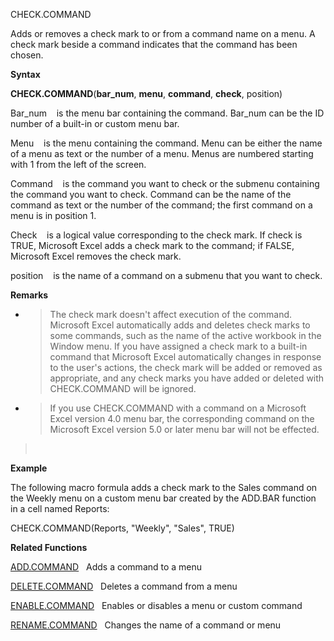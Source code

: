 CHECK.COMMAND

Adds or removes a check mark to or from a command name on a menu. A
check mark beside a command indicates that the command has been chosen.

**Syntax**

**CHECK.COMMAND**(**bar\_num**, **menu**, **command**, **check**,
position)

Bar\_num    is the menu bar containing the command. Bar\_num can be the
ID number of a built-in or custom menu bar.

Menu    is the menu containing the command. Menu can be either the name
of a menu as text or the number of a menu. Menus are numbered starting
with 1 from the left of the screen.

Command    is the command you want to check or the submenu containing
the command you want to check. Command can be the name of the command as
text or the number of the command; the first command on a menu is in
position 1.

Check    is a logical value corresponding to the check mark. If check is
TRUE, Microsoft Excel adds a check mark to the command; if FALSE,
Microsoft Excel removes the check mark.

position    is the name of a command on a submenu that you want to
check.

**Remarks**

  - > The check mark doesn't affect execution of the command. Microsoft
    > Excel automatically adds and deletes check marks to some commands,
    > such as the name of the active workbook in the Window menu. If you
    > have assigned a check mark to a built-in command that Microsoft
    > Excel automatically changes in response to the user's actions, the
    > check mark will be added or removed as appropriate, and any check
    > marks you have added or deleted with CHECK.COMMAND will be
    > ignored.

  - > If you use CHECK.COMMAND with a command on a Microsoft Excel
    > version 4.0 menu bar, the corresponding command on the Microsoft
    > Excel version 5.0 or later menu bar will not be effected.

>  

**Example**

The following macro formula adds a check mark to the Sales command on
the Weekly menu on a custom menu bar created by the ADD.BAR function in
a cell named Reports:

CHECK.COMMAND(Reports, "Weekly", "Sales", TRUE)

**Related Functions**

[ADD.COMMAND](ADD.COMMAND.md)   Adds a command to a menu

[DELETE.COMMAND](DELETE.COMMAND.md)   Deletes a command from a menu

[ENABLE.COMMAND](ENABLE.COMMAND.md)   Enables or disables a menu or custom command

[RENAME.COMMAND](RENAME.COMMAND.md)   Changes the name of a command or menu


